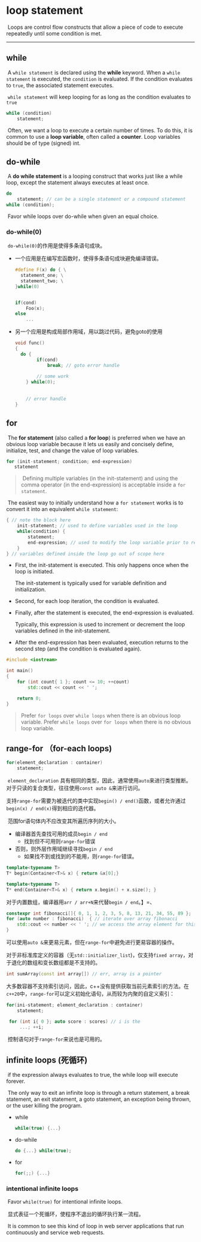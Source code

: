 # loop statement

​		Loops are control flow constructs that allow a piece of code to execute repeatedly until some condition is met.

---



## while

​		A `while statement` is declared using the **while** keyword. When a `while statement` is executed, the `condition` is evaluated. If the condition evaluates to `true`, the associated statement executes.

​		`while statement` will keep looping for as long as the condition evaluates to `true`

```c++
while (condition)
    statement;
```

​		Often, we want a loop to execute a certain number of times. To do this, it is common to use a **loop variable**, often called a **counter**. Loop variables should be of type (signed) int.



## do-while

​		A **do while statement** is a looping construct that works just like a while loop, except the statement always executes at least once. 

```c++
do
    statement; // can be a single statement or a compound statement
while (condition);
```

​		Favor while loops over do-while when given an equal choice.



### do-while(0)

​		`do-while(0)`的作用是使得多条语句成块。

- 一个应用是在编写宏函数时，使得多条语句成块避免编译错误。

  ```c++
  #define F(x) do { \
  	statement_one; \
  	statement_two; \
  }while(0)
  
  
  if(cond) 
      Foo(x);
  else
      ...
  ```

- 另一个应用是构成局部作用域，用以跳过代码，避免goto的使用

  ```c++
  void func()
  {
  	do {
          if(cond)
              break; // goto error handle
          
          // some work
      } while(0);
      
      
      // error handle
  }
  ```

  





## for

​		The **for statement** (also called a **for loop**) is preferred when we have an obvious loop variable because it lets us easily and concisely define, initialize, test, and change the value of loop variables.

```c++
for (init-statement; condition; end-expression)
   statement
```

> ​		Defining multiple variables (in the init-statement) and using the comma operator (in the end-expression) is acceptable inside a `for statement`.

​		The easiest way to initially understand how a `for statement` works is to convert it into an equivalent `while statement`:

```c++
{ // note the block here
    init-statement; // used to define variables used in the loop
    while(condition) {
        statement;
        end-expression; // used to modify the loop variable prior to reassessement of the condition
    }
} // variables defined inside the loop go out of scope here
```

- First, the init-statement is executed. This only happens once when the loop is initiated.

  The init-statement is typically used for variable definition and initialization.

- Second, for each loop iteration, the condition is evaluated.

- Finally, after the statement is executed, the end-expression is evaluated. 

  Typically, this expression is used to increment or decrement the loop variables defined in the init-statement.

- After the end-expression has been evaluated, execution returns to the second step (and the condition is evaluated again).

```c++
#include <iostream>

int main()
{
    for (int count{ 1 }; count <= 10; ++count)
        std::cout << count << ' ';

    return 0;
}
```

> Prefer `for loops` over `while loops` when there is an obvious loop variable.
> Prefer `while loops` over `for loops` when there is no obvious loop variable.

## range-for （for-each loops)

```c++
for(element_declaration : container)
    statement;
```

​		`element_declaration` 具有相同的类型，因此，通常使用`auto`来进行类型推断。对于只读的复合类型，往往使用`const auto &`来进行访问。

​		支持`range-for`需要为被迭代的类中实现`begin() / end()`函数，或者允许通过`begin(x) / end(x)`得到相应的迭代器。

​		范围for语句体内不应改变其所遍历序列的大小。

- 编译器首先查找可用的成员`begin / end`
  - 找到但不可用则`range-for`错误
- 否则，则外层作用域继续寻找`begin / end`
  - 如果找不到或找到的不能用，则`range-for`错误。

```c++
template<typename T>
T* begin(Container<T>& x) { return &x[0];}

template<typename T>
T* end(Container<T>& x) { return x.begin() + x.size(); }
```

​		对于内置数组，编译器用`arr / arr+N`来代替`begin / end`。】=、

```c++
constexpr int fibonacci[]{ 0, 1, 1, 2, 3, 5, 8, 13, 21, 34, 55, 89 };
for (auto number : fibonacci)  { // iterate over array fibonacci
    std::cout << number << ' '; // we access the array element for this iteration through variable number
}
```

​		可以使用`auto &`来更易元素，但在`range-for`中避免进行更易容器的操作。

​		对于非标准库定义的容器（无`std::initializer_list`)，仅支持`fixed array`，对于退化的数组和变长数组都是不支持的。

```c++
int sumArray(const int array[]) // err, array is a pointer
```

​		大多数容器不支持索引访问，因此，c++没有提供获取当前元素索引的方法。在`c++20`中，`range-for`可以定义初始化语句，从而较为内聚的自定义索引：
```c++
for(ini-statement; element_declaration : container)
    statement;
```

```c++
 for (int i{ 0 }; auto score : scores) // i is the 
     ...; ++i;
```

​		控制语句对于`range-for`来说也是可用的。





## infinite loops (死循环)

​		if the expression always evaluates to true, the while loop will execute forever.

​		The only way to exit an infinite loop is through a return statement, a break statement, an exit statement, a goto statement, an exception being thrown, or the user killing the program.

- while

  ```c++
  while(true) {...}
  ```

- do-while

  ```c++
  do {...} while(true);
  ```

- for

  ```c++
  for(;;) {...}
  ```

  

### intentional infinite loops

​		Favor `while(true)` for intentional infinite loops.

​		显式表征一个死循环，使程序不退出的循环执行某一流程。

​		It is common to see this kind of loop in web server applications that run continuously and service web requests.

